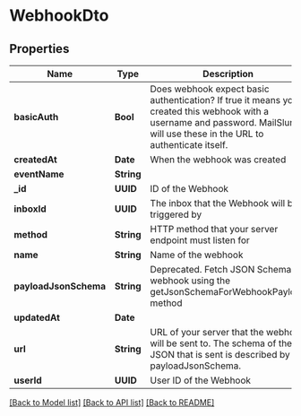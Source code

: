 # WebhookDto

## Properties
Name | Type | Description | Notes
------------ | ------------- | ------------- | -------------
**basicAuth** | **Bool** | Does webhook expect basic authentication? If true it means you created this webhook with a username and password. MailSlurp will use these in the URL to authenticate itself. | [optional] 
**createdAt** | **Date** | When the webhook was created | [optional] 
**eventName** | **String** |  | [optional] 
**_id** | **UUID** | ID of the Webhook | [optional] 
**inboxId** | **UUID** | The inbox that the Webhook will be triggered by | [optional] 
**method** | **String** | HTTP method that your server endpoint must listen for | [optional] 
**name** | **String** | Name of the webhook | [optional] 
**payloadJsonSchema** | **String** | Deprecated. Fetch JSON Schema for webhook using the getJsonSchemaForWebhookPayload method | [optional] 
**updatedAt** | **Date** |  | 
**url** | **String** | URL of your server that the webhook will be sent to. The schema of the JSON that is sent is described by the payloadJsonSchema. | [optional] 
**userId** | **UUID** | User ID of the Webhook | [optional] 

[[Back to Model list]](../README#documentation-for-models) [[Back to API list]](../README#documentation-for-api-endpoints) [[Back to README]](../README)


